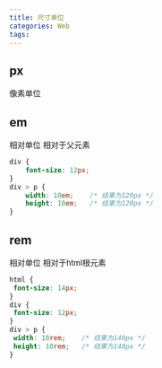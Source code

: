 ```yaml
---
title: 尺寸单位
categories: Web
tags:
---
```


## px 

像素单位

## em 

相对单位  相对于父元素

```css
div { 
    font-size: 12px;
}
div > p { 
    width: 10em;    /* 结果为120px */
    height: 10em;   /* 结果为120px */
}
```

## rem
相对单位 相对于html根元素
```CSS
html {
 font-size: 14px;
}
div {
 font-size: 12px;
}
div > p {
 width: 10rem;    /* 结果为140px */
 height: 10rem;   /* 结果为140px */
}
```
